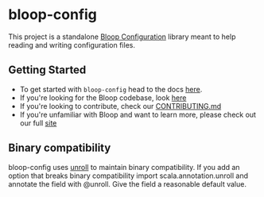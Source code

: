 # bloop-config

This project is a standalone [Bloop
Configuration](https://scalacenter.github.io/bloop/docs/configuration-format)
library meant to help reading and writing configuration files.

## Getting Started

- To get started with `bloop-config` head to the docs [here](https://scalacenter.github.io/bloop/docs/configuration-format).
- If you're looking for the Bloop codebase, look [here](https://github.com/scalacenter/bloop)
- If you're looking to contribute, check our [CONTRIBUTING.md](./CONTRIBUTING.md)
- If you're unfamiliar with Bloop and want to learn more, please check out our full [site](https://scalacenter.github.io/bloop/)

## Binary compatibility

bloop-config uses [unroll](https://github.com/com-lihaoyi/unroll/tree/main) to maintain binary compatibility. 
If you add an option that breaks binary compatibility import scala.annotation.unroll and annotate the field with @unroll.
Give the field a reasonable default value.

